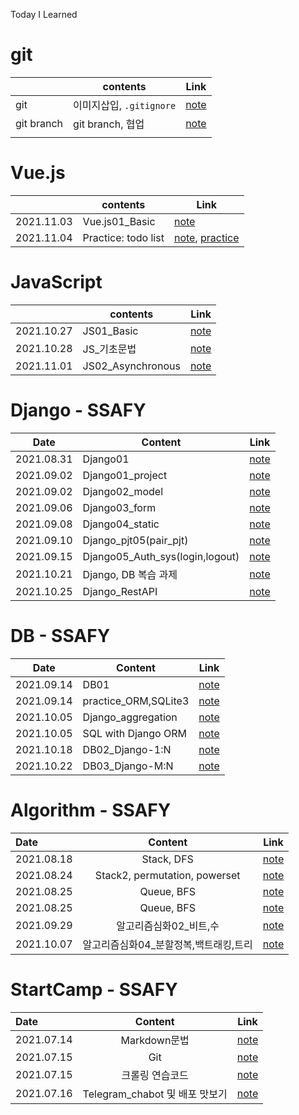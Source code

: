 Today I Learned

# git

|            | contents                 | Link                      |
| ---------- | ------------------------ | ------------------------- |
| git        | 이미지삽입, `.gitignore` | [note](./정리/꿀팁.md)      |
| git branch | git branch, 협업         | [note](./정리/gitbranch.md) |
|            |                          |                           |


# Vue.js

|            | contents                 | Link                      |
| ---------- | ------------------------ | ------------------------- |
| 2021.11.03 | Vue.js01_Basic | [note](./정리/Vue01.md)      |
| 2021.11.04 | Practice: todo list |[note](./정리/Vue02_Workshop.md), [practice](./practice/Vue_02_Workshop.html)      |



# JavaScript

|            | contents                 | Link                      |
| ---------- | ------------------------ | ------------------------- |
| 2021.10.27 | JS01_Basic | [note](./정리/JS01.md)      |
| 2021.10.28 | JS_기초문법 | [note](./정리/JS_Basic.md) |
| 2021.11.01 | JS02_Asynchronous | [note](./정리/JS02.md) |





# Django - SSAFY

| Date       | Content        | Link                   |
| ---------- | -------------- | ---------------------- |
| 2021.08.31 | Django01       | [note](./정리/장고.md)   |
| 2021.09.02 | Django01_project | [note](./정리/210902_장고실습.md) |
| 2021.09.02 | Django02_model | [note](./정리/장고02.md) |
| 2021.09.06 | Django03_form | [note](./정리/장고03.md) |
| 2021.09.08 | Django04_static | [note](./정리/장고04.md) |
| 2021.09.10 | Django_pjt05(pair_pjt) | [note](./정리/장고_pjt05.md) |
| 2021.09.15 | Django05_Auth_sys(login,logout) | [note](./정리/장고05_01.md)|
| 2021.10.21 | Django, DB 복습 과제 | [note](./정리/db_05_homework)|
| 2021.10.25 | Django_RestAPI | [note](./정리/장고_restapi.md)|

# DB - SSAFY

| Date       | Content        | Link                   |
| ---------- | -------------- | ---------------------- |
| 2021.09.14 | DB01       | [note](./정리/DB01.md) |
| 2021.09.14 | practice_ORM,SQLite3       | [note](./정리/db_01_WS.md) |
| 2021.10.05 | Django_aggregation| [note](./정리/Django_aggregation.md) |
| 2021.10.05 | SQL with Django ORM| [note](./practice/orm/SQL_ORM.md) |
| 2021.10.18 | DB02_Django-1:N | [note](./practice/orm/DB02.md) |
| 2021.10.22 | DB03_Django-M:N | [note](./practice/orm/DB03.md) |
# Algorithm - SSAFY

| Date       |            Content            |           Link          |
| :--------- | :---------------------------: | :-----------------------:|
| 2021.08.18 |          Stack, DFS           |   [note](./정리/stack.md)  |
| 2021.08.24 | Stack2, permutation, powerset |  [note](./정리/stack2.md)  |
| 2021.08.25 |          Queue, BFS           | [note](./정리/Queue,BFS.md)|
| 2021.08.25 |          Queue, BFS           | [note](./정리/Queue,BFS.md)|
| 2021.09.29 |          알고리즘심화02_비트,수         | [note](./정리/알고리즘심화02_start.md)|
| 2021.10.07 |          알고리즘심화04_분할정복,백트래킹,트리  | [note](./정리/알고리즘심화04_분할정복,백트래킹.md)|



# StartCamp - SSAFY 

| Date       |            Content             |               Link               |
| :--------- | :----------------------------: | :------------------------------: |
| 2021.07.14 |          Markdown문법          |   [note](./정리/markdown안내.md)   |
| 2021.07.15 |              Git               |       [note](./정리/git.md)        |
| 2021.07.15 |        크롤링 연습코드         |     [note](./python_crawling)      |
| 2021.07.16 | Telegram_chabot 및 배포 맛보기 | [note](./정리/telegram봇만들기.md) |

